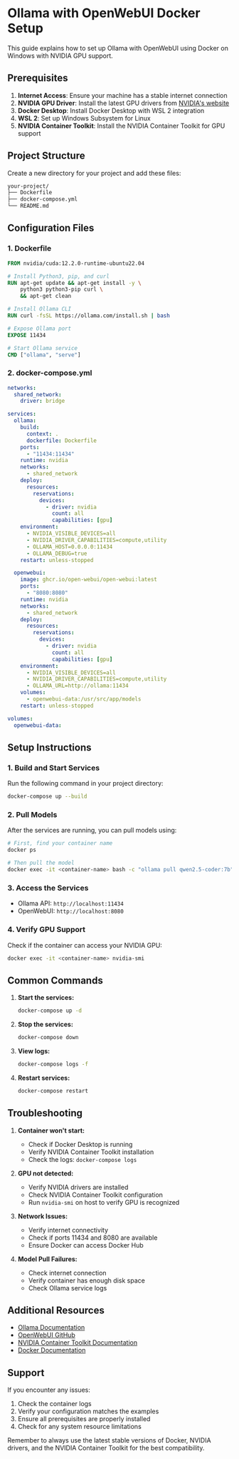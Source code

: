 # Ollama with OpenWebUI Docker Setup

This guide explains how to set up Ollama with OpenWebUI using Docker on Windows with NVIDIA GPU support.

## Prerequisites

1. **Internet Access**: Ensure your machine has a stable internet connection
2. **NVIDIA GPU Driver**: Install the latest GPU drivers from [NVIDIA's website](https://www.nvidia.com/Download/index.aspx)
3. **Docker Desktop**: Install Docker Desktop with WSL 2 integration
4. **WSL 2**: Set up Windows Subsystem for Linux
5. **NVIDIA Container Toolkit**: Install the NVIDIA Container Toolkit for GPU support

## Project Structure

Create a new directory for your project and add these files:

```bash
your-project/
├── Dockerfile
├── docker-compose.yml
└── README.md
```

## Configuration Files

### 1. Dockerfile

```dockerfile
FROM nvidia/cuda:12.2.0-runtime-ubuntu22.04

# Install Python3, pip, and curl
RUN apt-get update && apt-get install -y \
    python3 python3-pip curl \
    && apt-get clean

# Install Ollama CLI
RUN curl -fsSL https://ollama.com/install.sh | bash

# Expose Ollama port
EXPOSE 11434

# Start Ollama service
CMD ["ollama", "serve"]
```

### 2. docker-compose.yml

```yaml
networks:
  shared_network:
    driver: bridge

services:
  ollama:
    build:
      context: .
      dockerfile: Dockerfile
    ports:
      - "11434:11434"
    runtime: nvidia
    networks:
      - shared_network
    deploy:
      resources:
        reservations:
          devices:
            - driver: nvidia
              count: all
              capabilities: [gpu]
    environment:
      - NVIDIA_VISIBLE_DEVICES=all
      - NVIDIA_DRIVER_CAPABILITIES=compute,utility
      - OLLAMA_HOST=0.0.0.0:11434
      - OLLAMA_DEBUG=true
    restart: unless-stopped

  openwebui:
    image: ghcr.io/open-webui/open-webui:latest
    ports:
      - "8080:8080"
    runtime: nvidia
    networks:
      - shared_network
    deploy:
      resources:
        reservations:
          devices:
            - driver: nvidia
              count: all
              capabilities: [gpu]
    environment:
      - NVIDIA_VISIBLE_DEVICES=all
      - NVIDIA_DRIVER_CAPABILITIES=compute,utility
      - OLLAMA_URL=http://ollama:11434
    volumes:
      - openwebui-data:/usr/src/app/models
    restart: unless-stopped

volumes:
  openwebui-data:
```

## Setup Instructions

### 1. Build and Start Services

Run the following command in your project directory:

```bash
docker-compose up --build
```

### 2. Pull Models

After the services are running, you can pull models using:

```bash
# First, find your container name
docker ps

# Then pull the model
docker exec -it <container-name> bash -c "ollama pull qwen2.5-coder:7b"
```

### 3. Access the Services

- Ollama API: `http://localhost:11434`
- OpenWebUI: `http://localhost:8080`

### 4. Verify GPU Support

Check if the container can access your NVIDIA GPU:

```bash
docker exec -it <container-name> nvidia-smi
```

## Common Commands

1. **Start the services:**
   ```bash
   docker-compose up -d
   ```

2. **Stop the services:**
   ```bash
   docker-compose down
   ```

3. **View logs:**
   ```bash
   docker-compose logs -f
   ```

4. **Restart services:**
   ```bash
   docker-compose restart
   ```

## Troubleshooting

1. **Container won't start:**
   - Check if Docker Desktop is running
   - Verify NVIDIA Container Toolkit installation
   - Check the logs: `docker-compose logs`

2. **GPU not detected:**
   - Verify NVIDIA drivers are installed
   - Check NVIDIA Container Toolkit configuration
   - Run `nvidia-smi` on host to verify GPU is recognized

3. **Network Issues:**
   - Verify internet connectivity
   - Check if ports 11434 and 8080 are available
   - Ensure Docker can access Docker Hub

4. **Model Pull Failures:**
   - Check internet connection
   - Verify container has enough disk space
   - Check Ollama service logs

## Additional Resources

- [Ollama Documentation](https://ollama.ai/docs)
- [OpenWebUI GitHub](https://github.com/open-webui/open-webui)
- [NVIDIA Container Toolkit Documentation](https://docs.nvidia.com/datacenter/cloud-native/container-toolkit/overview.html)
- [Docker Documentation](https://docs.docker.com/)

## Support

If you encounter any issues:
1. Check the container logs
2. Verify your configuration matches the examples
3. Ensure all prerequisites are properly installed
4. Check for any system resource limitations

Remember to always use the latest stable versions of Docker, NVIDIA drivers, and the NVIDIA Container Toolkit for the best compatibility.
